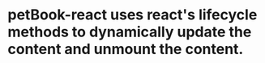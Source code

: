 # petBook-react uses react's lifecycle methods to dynamically update the content and unmount the content.
